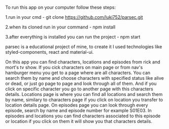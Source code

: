 To run this app on your computer follow these steps:

1.run in your cmd - git clone  https://github.com/luki752/parsec.git

2.when its cloned run in your command - npm install

3.after everything is installed you can run the project - npm start

parsec is a educational project of mine, to create it I used technologies like styled-components, react and material-ui.

On this app you can find characters, locations and episodes from rick and mort's tv show. If you cick characters on main page or from nav's hamburger menu you get to a page where are all characters. You can search them by name and choose characters with specified status like alive or dead, or just go page to page and look through all of them. And if you click on specific character you go to another page with this characters details. Locations page is where you can find all locations and search them by name, similary to characters page if you click on location you transfer to location details page. On episodes page you can look through every episode, search by name and episode number for example S01E03.
In episodes and locations you can find characters associated to this episode or location if you click on them it will show you that characters details.

